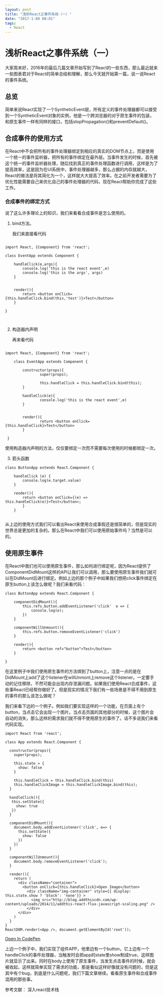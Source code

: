 ```yaml
---
layout: post
title: "浅析React之事件系统（一）"
date: "2017-1-08 08:01"
tags:
  - React
---
```

# 浅析React之事件系统（一）

大家周末好，2016年的最后几篇文章开始写到了React的一些东西，那么最近就来一些图表君对于React的简单总结和理解，那么今天就开始第一篇，说一说React的事件系统。

## 总览
简单来说React实现了一个SyntheticEvent层，所有定义的事件处理器都可以接受到一个SyntheticEvent对象的实例，他是一个跨浏览器的对于原生事件的包装，和原生事件一样有同样的接口，包括stopPropagation()和preventDefault()。

## 合成事件的使用方式
在React中不会把所有的事件处理器绑定到相应的真实的DOM节点上，而是使用一个统一的事件监听器，把所有的事件绑定在最外层。当事件发生的时候，首先被这个统一的事件监听器处理，随后找到真正的事件处理函数进行调用，这样是为了提高效率，这是因为在UI系统中，事件处理器越多，那么占据的内存就越大，React的做法是将其简化为一个，这样就大大提高了效率。在之前开发者需要为了优化性能需要自己来优化自己的事件处理器的代码，现在React帮助你完成了这些工作。

### 合成事件的绑定方式
说了这么许多理论上的知识，我们来看看合成事件是怎么使用的。

1. bind方法。

	我们来直接看代码
	
```
	
import React, {Component} from 'react';
		
class EventApp extends Component {
		
	handleClick(e,args){
		console.log('this is the react event',e)
		console.log('this is the args', args)
	}
		
		
	render(){
		return <button onClick={this.handleClick.bind(this,'test')}>Test</button>
	}
		
}
		
	
```

2. 构造器内声明
	
	再来看代码
	
```

import React, {Component} from 'react';
		
	class EventApp extends Component {
		
		constructor(props){
				super(props);
				
				this.handleClick = this.handleClick.bind(this);
		}
		
		handleClick(e){
				console.log('this is the react event',e)
		}
		
		
		render(){
				return <button onClick={this.handleClick}>Test</button>
		}
		
 }

```
使用构造器内声明的方法，仅仅要绑定一次而不需要每次使用的时候都绑定一次。

3. 箭头函数

```
class ButtonApp extends React.Component {

	handleClick (e) {
    	console.log(e.target.value)
  	}
 
 	render(){
    	return <button onClick={(e) => this.handleClick(e)}>Test</button>;
  		}
	}
	
```
	
从上边的使用方式我们可以看出React来使用合成事假还是很简单的，但是现实的世界总是更加的复杂的。那么在React中我们可以使用原始事件吗？当然是可以的。
	

## 使用原生事件
在React中我们也可以使用原生事件，那么如何进行绑定呢，因为React提供了ComponentDidMount这样的API让我们可以调用，那么要使用原生事件我们就可以在DidMount后进行绑定。例如上边的那个例子中如果我们想把click事件绑定在原生button上该怎么做呢？我们来看代码：

```
class ButtonApp extends React.Component {
	
	componentDidMount(){
		this.refs.button.addEventListener('click'  e => {
			console.log(e);
		})
	}
	
	componentWillUnmount(){
		this.refs.button.removeEventListener('click')
	}

	render(){
		return <button ref="button">Test</button>
	}

}

```
在这里例子中我们使用原生事件的方法绑到了button上，注意一点的是在DidMount上add了这个listener在willUnmont上remove这个listener。一定要手动的记住移除，不然可能会出现内存泄漏问题。如果我们使用React合成事件，这些事React已经帮你做好了。但是现实的情况下我们有一些场景是不得不用到原生的事件的那么该怎么做呢？

我们来看下边的一个例子。例如我们要实现这样的一个功能，在页面上有个button，当点击它会出现一个图片。当点击页面的其他部分的时候，这个图片会自动的消失，那么这样的需求我们就不得不使用原生的事件了。话不多说我们来看代码实现。

```
import React from 'react';

class App extends React.Component {

  constructor(props){
    super(props);
    
    this.state = {
      show: false
    }
    
    this.handleClick = this.handleClick.bind(this)
    this.handleClickImage = this.handleClickImage.bind(this);
  }
  
  handleClick(){
   this.setState({
     show: true
   })
  }
  
  componentDidMount(){
    document.body.addEventListener('click', e=> {
      this.setState({
        show: false
      })
    })
  }
  
  componentWillUnmount(){
    document.body.removeEventListener('click');
  }
    
  render(){
    return (
      <div className="container">
        <button onClick={this.handleClick}>Open Image</button>
          <div className="img-container" style={{ display: this.state.show ? 'block': 'none'}} >
            <img src="http://blog.addthiscdn.com/wp-content/uploads/2014/11/addthis-react-flux-javascript-scaling.png" />
          </div>
      </div>
    )
  }
}
ReactDOM.render(<App />, document.getElementById('root'));

```
[Open In CodePen](http://codepen.io/aaronisme/pen/jyPRPJ?editors=0010)

上边一个例子中，我们实现了组件APP，他里边有一个button，它上边有一个handleClick的事件处理器，当触发时会把app的state里show制成true，这样图片就显示了出来。同时在body上使用了原生事件，当发生点击事件的时候，就会被收起，这样就简单实现了需求的功能，那是看似这样好像就没有问题的，但是这其中有个bug，到底是什么问题呢，我们下篇文章继续。看看原生事件和合成事件混用的那些事。


参考文献：
深入react技术栈






